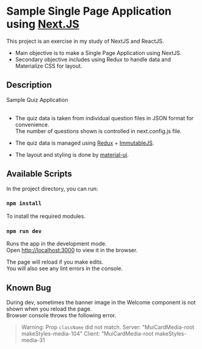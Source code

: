 # Sample Single Page Application using [Next.JS](https://nextjs.org/)

This project is an exercise in my study of NextJS and ReactJS.<br>

* Main objective is to make a Single Page Application using NextJS.
* Secondary objective includes using Redux to handle data and Materialize CSS for layout. 

## Description

Sample Quiz Application<br><br>

* The quiz data is taken from individual question files in
JSON format for convenience.<br>
The number of questions shown is controlled in next.config.js file.

* The quiz data is managed using [Redux](https://react-redux.js.org/) + [ImmutableJS](https://immutable-js.github.io/immutable-js/docs/#/).

* The layout and styling is done by [material-ui](https://material-ui.com/).


## Available Scripts

In the project directory, you can run:

### `npm install`

To install the required modules.

### `npm run dev`

Runs the app in the development mode.<br>
Open [http://localhost:3000](http://localhost:3000) to view it in the browser.

The page will reload if you make edits.<br>
You will also see any lint errors in the console.

## Known Bug

During dev, sometimes the banner image in the Welcome component is not shown when you reload the page.<br>
Browser console throws the following error.

> Warning: Prop `className` did not match. Server: "MuiCardMedia-root makeStyles-media-104" Client: "MuiCardMedia-root makeStyles-media-31
